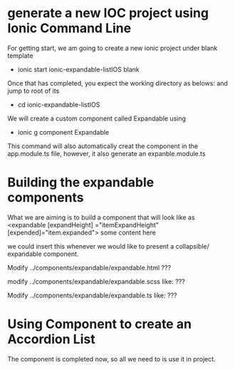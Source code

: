 # generate  a new IOC project using Ionic Command Line

For getting start, we am going to create a new ionic project under blank template
- ionic start ionic-expandable-listIOS blank

Once that has completed, you expect the working directory as belows: and jump to root of its
- cd ionic-expandable-listIOS

We will create a custom component called Expandable using
- ionic g component Expandable

This command will also automatically creat the component in the app.module.ts file, however, it also generate an expanble.module.ts

# Building the expandable components
What we are aiming is to build a component that will look like as
<expandable [expandHeight] ="itemExpandHeight" [expended]="item.expanded">
 some content here
</expandable>

we could insert this whenever we would like to present a collapsible/ expandable component.

Modify ../components/expandable/expandable.html
???

modify ../components/expandable/expandable.scss like:
???

Modify ../components/expandable/expandable.ts like:
???

# Using Component to create an Accordion List
The component is completed now, so all we need to is use it in project.




